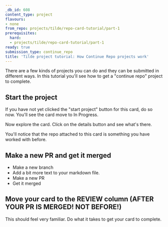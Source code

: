 ```yaml
---
_db_id: 608
content_type: project
flavours:
- none
from_repo: projects/tilde/repo-card-tutorial/part-1
prerequisites:
  hard:
  - projects/tilde/repo-card-tutorial/part-1
ready: true
submission_type: continue_repo
title: 'Tilde project tutorial: How Continue Repo projects work'
---
```


There are a few kinds of projects you can do and they can be submitted in different ways. In this tutorial you'll see how to get a "continue repo" project to complete.

## Start the project

If you have not yet clicked the "start project" button for this card, do so now. You'll see the card move to In Progress.

Now explore the card. Click on the details button and see what's there.

You'll notice that the repo attached to this card is something you have worked with before.

## Make a new PR and get it merged

- Make a new branch
- Add a bit more text to your markdown file.
- Make a new PR
- Get it merged

## Move your card to the REVIEW column (AFTER YOUR PR IS MERGED! NOT BEFORE!)

This should feel very familiar. Do what it takes to get your card to complete.

